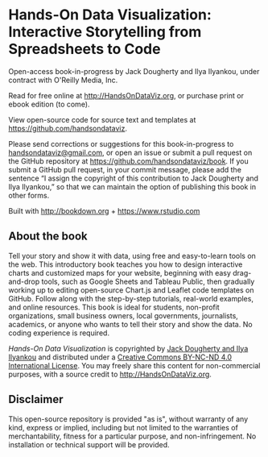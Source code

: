# Hands-On Data Visualization: Interactive Storytelling from Spreadsheets to Code  

Open-access book-in-progress by Jack Dougherty and Ilya Ilyankou, under contract with O'Reilly Media, Inc.

Read for free online at <http://HandsOnDataViz.org>, or purchase print or ebook edition (to come).

View open-source code for source text and templates at <https://github.com/handsondataviz>.

Please send corrections or suggestions for this book-in-progress to <handsondataviz@gmail.com>, or open an issue or submit a pull request on the GitHub repository at <https://github.com/handsondataviz/book>. If you submit a GitHub pull request, in your commit message, please add the sentence “I assign the copyright of this contribution to Jack Dougherty and Ilya Ilyankou,” so that we can maintain the option of publishing this book in other forms.

Built with <http://bookdown.org> + <https://www.rstudio.com>

## About the book
Tell your story and show it with data, using free and easy-to-learn tools on the web. This introductory book teaches you how to design interactive charts and customized maps for your website, beginning with easy drag-and-drop tools, such as Google Sheets and Tableau Public, then gradually working up to editing open-source Chart.js and Leaflet code templates on GitHub. Follow along with the step-by-step tutorials, real-world examples, and online resources. This book is ideal for students, non-profit organizations, small business owners, local governments, journalists, academics, or anyone who wants to tell their story and show the data. No coding experience is required.

*Hands-On Data Visualization* is copyrighted by [Jack Dougherty and Ilya Ilyankou](https://handsondataviz.org/authors)
and distributed under a [Creative Commons BY-NC-ND 4.0 International License](http://creativecommons.org/licenses/by-nc-nd/4.0).
You may freely share this content for non-commercial purposes, with a source credit to <http://HandsOnDataViz.org>.

## Disclaimer
This open-source repository is provided "as is", without warranty of any kind, express or implied, including but not limited to the warranties of merchantability, fitness for a particular purpose, and non-infringement. No installation or technical support will be provided.
